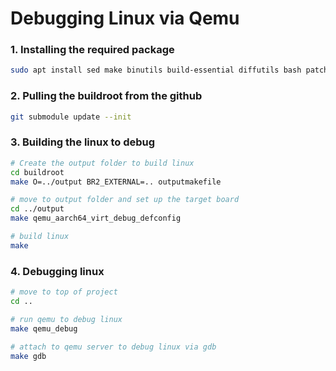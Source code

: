 # Debugging Linux via Qemu
### 1. Installing the required package
```bash
sudo apt install sed make binutils build-essential diffutils bash patch gzip bzip2 perl tar cpio unzip rsync file bc findutils libncurses5-dev libncursesw5-dev bzr curl cvs git mercurial openssh-server subversion
```

### 2. Pulling the buildroot from the github
```bash
git submodule update --init
```

### 3. Building the linux to debug
```bash
# Create the output folder to build linux
cd buildroot
make O=../output BR2_EXTERNAL=.. outputmakefile

# move to output folder and set up the target board
cd ../output
make qemu_aarch64_virt_debug_defconfig

# build linux
make
```

### 4. Debugging linux
```bash
# move to top of project
cd ..

# run qemu to debug linux
make qemu_debug

# attach to qemu server to debug linux via gdb
make gdb
```